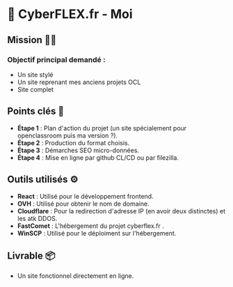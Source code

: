 # 🤖 CyberFLEX.fr - Moi 

## Mission 🕵️‍♂️

### Objectif principal demandé :

- Un site stylé
- Un site reprenant mes anciens projets OCL
- Site complet

## Points clés 🔑

- **Étape 1** : Plan d'action du projet (un site spécialement pour openclassroom puis ma version ?).
- **Étape 2** : Production du format choisis.
- **Étape 3** : Démarches SEO micro-données.
- **Étape 4** : Mise en ligne par github CL/CD ou par filezilla.

## Outils utilisés ⚙️

- **React** : Utilisé pour le développement frontend.
- **OVH** : Utilisé pour obtenir le nom de domaine.
- **Cloudflare** : Pour la redirection d'adresse IP (en avoir deux distinctes) et les atk DDOS.
- **FastComet** : L'hébergement du projet cyberflex.fr .
- **WinSCP** : Utilisé pour le déploiment sur l'hébergement.


## Livrable 📦

- Un site fonctionnel directement en ligne.
